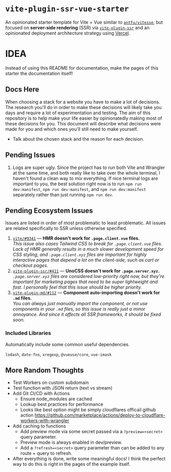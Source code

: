 # `vite-plugin-ssr-vue-starter`

An opinionated starter template for Vite + Vue similar to [`antfu/vitesse`](https://github.com/antfu/vitesse), but focused on **server-side rendering** (SSR) via [`vite-plugin-ssr`](https://vite-plugin-ssr.com) and an opinionated deployment architecture strategy using [Vercel](https://vercel.com/home).


# IDEA

Instead of using this README for documentation, make the pages of this starter the documentation itself!


## Docs Here

When choosing a stack for a website you have to make a lot of decisions. The research you'll do in order to make these decisions will likely take you days and require a lot of experimentation and testing. The aim of this repository is to help make your life easier by opinionatedly making most of these decisions for you. This document will describe what decisions were made for you and which ones you'll still need to make yourself.

- Talk about the chosen stack and the reason for each decision.


## Pending Issues

1. Logs are super ugly. Since the project has to run both Vite and Wrangler at the same time, and both really like to take over the whole terminal, I haven't found a clean way to mix everything. If nice terminal logs are important to you, the best solution right now is to run `npm run dev:manifest`, `npm run dev:manifest`, and `npm run dev:manifest` separately rather than just running `npm run dev`.


## Pending Ecosystem Issues

Issues are listed in order of most problematic to least problematic. All issues are related specifically to SSR unless otherwise specified.

1. [`vite/#9341`](https://github.com/vitejs/vite/issues/9341) — **HMR doesn't work for `.page.client.vue` files.**  
   _This issue also cases Tailwind CSS to break for `.page.client.vue` files. Lack of HMR generally results in a much slower development speed for CSS styling, and `.page.client.xyz` files are important for highly interactive pages that depend a lot on the client-side, such as cart or checkout pages._
2. [`vite-plugin-ssr/#411`](https://github.com/brillout/vite-plugin-ssr/issues/411) — **UnoCSS doesn't work for `.page.server.xyz`.**  
   _`.page.server.xyz` files are considered low-priority right now, but they're important for marketing pages that need to be super lightweight and fast. I personally feel that this issue should be higher priority._
3. [`vite-plugin-md/#112`](https://github.com/antfu/vite-plugin-md/issues/112) — **Component auto-importing doesn't work for `.md` files.**  
   _You can always just manually import the component, or not use components in your `.md` files, so this issue is really just a minor annoyance. And since it affects all SSR frameworks, it should be fixed soon._


### Included Libraries

Automatically include some common useful dependencies.

`lodash`, `date-fns`, `xregexp`, `@vueuse/core`, `vue-imask`


## More Random Thoughts

- Test Workers on custom subdomain
- Test function with JSON return (text vs stream)
- Add Git CI/CD with Actions
  - Ensure node_modules are cached
  - Lookup best practices for performance
  - Looks like best option might be simply cloudflares officail github action https://github.com/marketplace/actions/deploy-to-cloudflare-workers-with-wrangler
- Add caching to functions
  - Add preview mode via some secret passed via a `?preview=<secret>` query parameter.
  - Preview mode is always enabled in dev/preview.
  - Add a `?refresh=<secret>` query parameter than can be added to any route + query to refresh.
- After everything is done, write some meaningful docs! I think the perfect way to do this is right in the pages of the example itself.
